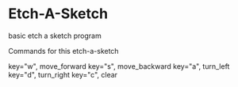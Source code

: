 # Etch-A-Sketch
basic etch a sketch program

Commands for this etch-a-sketch

key="w", move_forward
key="s", move_backward
key="a", turn_left
key="d", turn_right
key="c", clear
